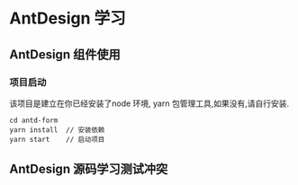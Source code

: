 # AntDesign 学习

## AntDesign 组件使用

### 项目启动

该项目是建立在你已经安装了node 环境, yarn 包管理工具,如果没有,请自行安装.

```
cd antd-form
yarn install  // 安装依赖
yarn start    // 启动项目
```

## AntDesign 源码学习测试冲突
